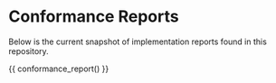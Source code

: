 # Conformance Reports

Below is the current snapshot of implementation reports found in this repository.

{{ conformance_report() }}
